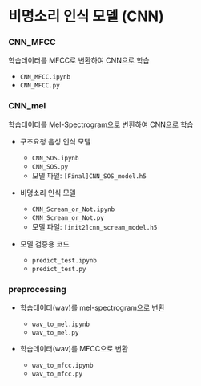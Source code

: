 # 비명소리 인식 모델 (CNN)

### CNN_MFCC 

학습데이터를 MFCC로 변환하여 CNN으로 학습

* `CNN_MFCC.ipynb`
* `CNN_MFCC.py`



### CNN_mel

학습데이터를 Mel-Spectrogram으로 변환하여 CNN으로 학습

* 구조요청 음성 인식 모델
  * `CNN_SOS.ipynb`
  * `CNN_SOS.py`
  * 모델 파일: `[Final]CNN_SOS_model.h5`

* 비명소리 인식 모델
  * `CNN_Scream_or_Not.ipynb`
  * `CNN_Scream_or_Not.py`
  * 모델 파일: `[init2]cnn_scream_model.h5`

* 모델 검증용 코드
  * `predict_test.ipynb`
  * `predict_test.py`



### preprocessing

* 학습데이터(wav)를 mel-spectrogram으로 변환
  * `wav_to_mel.ipynb`
  * `wav_to_mel.py`

* 학습데이터(wav)를 MFCC으로 변환
  * `wav_to_mfcc.ipynb`
  * `wav_to_mfcc.py`

